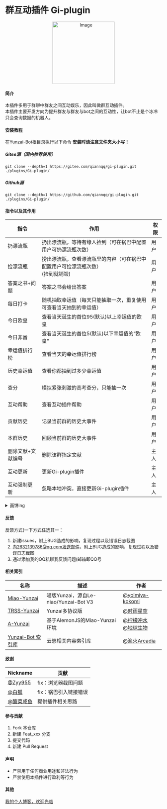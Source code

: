 # 群互动插件 Gi-plugin


<!--测试1-->
<p align="center">
  <img src="https://gitee.com/qiannqq/gi-plugin/raw/master/resources/logo.png" alt="Image" width="200" height="200">
</p>

#### 简介
本插件多用于群聊中群友之间互动娱乐，因此叫做群互动插件。<br>
本插件主要开发方向为提升群友与群友与bot之间的互动性，让bot不止是个冰冷只会查询数据的机器人。
#### 安装教程
在Yunzai-Bot根目录执行以下命令   **安装时请注意文件夹大小写！** <br>
##### Gitee源（国内推荐使用）
```
git clone --depth=1 https://gitee.com/qiannqq/gi-plugin.git ./plugins/Gi-plugin/
```
##### Github源
```
git clone --depth=1 https://github.com/qiannqq/gi-plugin.git ./plugins/Gi-plugin/
```

#### 指令以及其作用
| 指令   | 作用                                | 权限 |
|------|-----------------------------------|----|
| 扔漂流瓶 | 扔出漂流瓶，等待有缘人捡到（可在锅巴中配置用户可扔漂流瓶次数）            | 用户 |
| 捡漂流瓶 | 捞出漂流瓶，查看漂流瓶里的内容（可在锅巴中配置用户可捡漂流瓶次数）<br>(捡到就销毁)    | 用户 |
| 答案之书+问题 | 答案之书会给出答案 | 用户 |
| 每日打卡 | 随机抽取幸运值（每天只能抽取一次，重复使用可查看当天抽到的幸运值） | 用户 |
| 今日欧皇 | 查看当天诞生的首位95(默认)以上幸运值的欧皇                | 用户 |
| 今日非酋 | 查看当天诞生的首位5(默认)以下幸运值的“欧皇”                | 用户 |
| 幸运值排行榜 | 查看当天的幸运值排行榜                | 用户 |
| 历史幸运值 | 查看你都抽到过多少幸运值 | 用户 |
| 查分 | 模拟紧张刺激的高考查分，只能抽一次 | 用户 |
| 互动帮助 | 查看互动插件帮助                          | 用户 |
| 贡献历史 | 记录当前群的历史大事件 | 用户 |
| 本群历史 | 回顾当前群的历史大事件 | 用户 |
| 删除文献+文献编号 | 删除该群指定文献 | 主人 |
| 互动更新 | 更新Gi-plugin插件                     | 主人 |
| 互动强制更新 | 忽略本地冲突，直接更新Gi-plugin插件 | 主人 |


<details>
<summary>画饼ing</summary>


- [ ] 增加更多互动娱乐相关内容
- [x] 增加帮助图片
- [ ] 打断+1和跟随+1(没跑路，在摸鱼……
- [x] 支持漂流瓶图片内容
- [x] 增加群历史文献功能(记录群聊值得铭记的历史)
- [ ] 漂流瓶全云崽互通(互动插件)
- [ ] 重构漂流瓶数据文件的相关操作


</details>

#### 反馈
反馈方式(一下方式任选其一：
1.  新建issues，附上BUG造成的影响，复现过程以及错误日志截图
2.  向2632139786@qq.com发送邮件，附上BUG造成的影响，复现过程以及错误日志截图
3.  通过添加我的QQ私聊我反馈问题(邮箱即QQ号

#### 相关索引
| 名称 | 描述 | 作者 |
|------|------|------|
| [Miao-Yunzai](https://gitee.com/yoimiya-kokomi/Miao-Yunzai) | 喵版Yunzai，源自Le-niao/Yunzai-Bot V3 | [@yoimiya-kokomi](https://gitee.com/yoimiya-kokomi) |
| [TRSS-Yunzai](https://gitee.com/TimeRainStarSky/Yunzai) | Yunzai多协议版 | [@时雨星空](https://gitee.com/TimeRainStarSky) |
| [A-Yunzai](https://gitee.com/ningmengchongshui/a-yunzai) | 基于AlemonJS的Miao-Yunzai环境 | [@柠檬冲水](https://gitee.com/ningmengchongshui)<br>[@地球生物](https://gitee.com/diqiushengwu) |
| [Yunzai-Bot 索引库](https://gitee.com/yhArcadia/Yunzai-Bot-plugins-index) | 云崽相关内容索引库 | [@渔火Arcadia](https://gitee.com/yhArcadia) |

#### 致谢
| Nickname | 贡献 |
|-----|-----|
| [@Zyy955](https://gitee.com/Zyy955) | fix：浏览器截图问题 |
| [@白狐](https://gitee.com/baihu433) | fix：锅巴引入链接错误 |
| [@酸菜咸鱼](https://gitee.com/suancaixianyu) | 提供插件相关思路 |


#### 参与贡献

1.  Fork 本仓库
2.  新建 Feat_xxx 分支
3.  提交代码
4.  新建 Pull Request


#### 声明

 - 严禁用于任何商业用途和非法行为
 - 严禁使用本插件进行盈利等行为

#### 其他

[我的个人博客，欢迎光临](http://blog.moqy.top)
